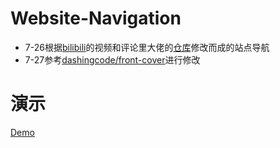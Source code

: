 # Website-Navigation
- 7-26根据[bilibili](https://www.bilibili.com/video/BV1bE411k7Ni)的视频和评论里大佬的[仓库](https://github.com/fuyanz/bilibili-codes)修改而成的站点导航
- 7-27参考[dashingcode/front-cover](https://github.com/dashingcode/front-cover/)进行修改
# 演示
[Demo](https://tangsanshi.top/Website-Navigation)
